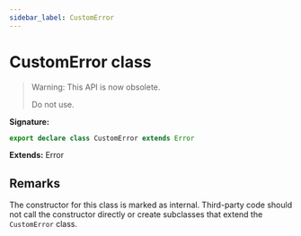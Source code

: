 ```yaml
---
sidebar_label: CustomError
---
```


# CustomError class

> Warning: This API is now obsolete.
>
> Do not use.

**Signature:**

```typescript
export declare class CustomError extends Error
```

**Extends:** Error

## Remarks

The constructor for this class is marked as internal. Third-party code should
not call the constructor directly or create subclasses that extend the
`CustomError` class.
